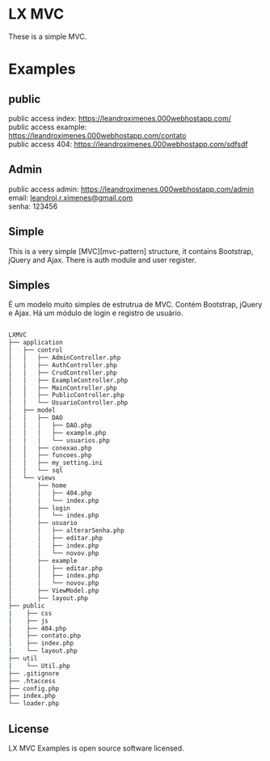 # LX MVC 

These is a simple MVC.
# Examples

## public
public access index: https://leandroximenes.000webhostapp.com/<br/>
public access example: https://leandroximenes.000webhostapp.com/contato<br/>
public access 404: https://leandroximenes.000webhostapp.com/sdfsdf<br/>


## Admin
public access admin: https://leandroximenes.000webhostapp.com/admin<br/>
email: leandroj.r.ximenes@gmail.com<br/>
senha: 123456<br/>

## Simple

This is a very simple [MVC][mvc-pattern] structure, it contains Bootstrap, jQuery and Ajax.
There is auth module and user register.

## Simples

É um modelo muito simples de estrutrua de MVC. Contém Bootstrap, jQuery e Ajax.
Há um módulo de login e registro de usuário.

```bash

LXMVC
├── application
│   ├── control
│   │   ├── AdminController.php
│   │   ├── AuthController.php
│   │   ├── CrudController.php
│   │   ├── ExampleController.php
│   │   ├── MainController.php
│   │   ├── PublicController.php
│   │   └── UsuarioController.php
│   ├── model
│   │   ├── DAO
│   │   │   ├── DAO.php
│   │   │   ├── example.php
│   │   │   └── usuarios.php
│   │   ├── conexao.php
│   │   ├── funcoes.php
│   │   ├── my_setting.ini
│   │   └── sql
│   └── views
│       ├── home
│       │   ├── 404.php
│       │   └── index.php
│       ├── login
│       │   └── index.php
│       ├── usuario
│       │   ├── alterarSenha.php
│       │   ├── editar.php
│       │   ├── index.php
│       │   └── novov.php
│       ├── example
│       │   ├── editar.php
│       │   ├── index.php
│       │   └── novov.php
│       ├── ViewModel.php
│       ├── layout.php
├── public
|    ├── css
│    ├── js
│    ├── 404.php
│    ├── contato.php
│    ├── index.php
|    └── layout.php
├── util
|    └── Util.php
├── .gitignore
├── .htaccess
├── config.php
├── index.php
└── loader.php

```


## License

LX MVC Examples is open source software licensed. 
